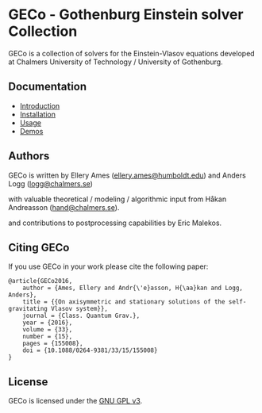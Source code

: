 # GECo - Gothenburg Einstein solver Collection

GECo is a collection of solvers for the Einstein-Vlasov equations
developed at Chalmers University of Technology / University of
Gothenburg.

## Documentation

* [Introduction](./docs/introduction.md)
* [Installation](./docs/installation.md)
* [Usage](./docs/usage.md)
* [Demos](./docs/demos.md)

## Authors

GECo is written by Ellery Ames (<ellery.ames@humboldt.edu>) and Anders Logg (<logg@chalmers.se>)

with valuable theoretical / modeling / algorithmic input from Håkan Andreasson (<hand@chalmers.se>).

and contributions to postprocessing capabilities by Eric Malekos.

## Citing GECo

If you use GECo in your work please cite the following paper:

    @article{GECo2016,
        author = {Ames, Ellery and Andr{\'e}asson, H{\aa}kan and Logg, Anders},
        title = {{On axisymmetric and stationary solutions of the self-gravitating Vlasov system}},
        journal = {Class. Quantum Grav.},
        year = {2016},
        volume = {33},
        number = {15},
        pages = {155008},
        doi = {10.1088/0264-9381/33/15/155008}
    }

## License

GECo is licensed under the
[GNU GPL v3](https://www.gnu.org/licenses/gpl-3.0.html).
